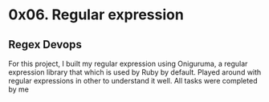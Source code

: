 # 0x06. Regular expression
## Regex Devops

For this project, I built my regular expression using Oniguruma, a regular expression library that which is used by Ruby by default. Played around with regular expressions in other to understand it well.
All tasks were completed by me